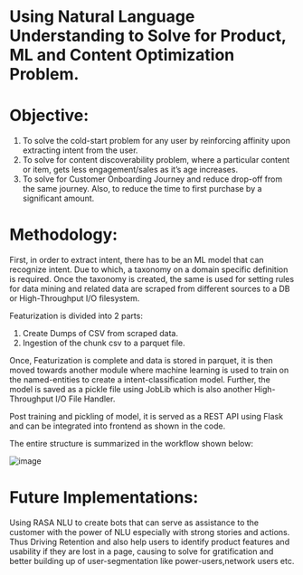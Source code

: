 # Using Natural Language Understanding to Solve for Product, ML and Content Optimization Problem.

# Objective:
1. To solve the cold-start problem for any user by reinforcing affinity upon extracting intent from the user.
2. To solve for content discoverability problem, where a particular content or item, gets less engagement/sales as it’s age increases.
3. To solve for Customer Onboarding Journey and reduce drop-off from the same journey. Also, to reduce the time to first purchase by a significant amount.

# Methodology:
First, in order to extract intent, there has to be an ML model that can recognize intent. Due to which, a taxonomy on a domain specific definition is required. Once the taxonomy is created, the same is used for setting rules for data mining and related data are scraped from different sources to a DB or High-Throughput I/O filesystem. 

Featurization is divided into 2 parts:
1. Create Dumps of CSV from scraped data.
2. Ingestion of the chunk csv to a parquet file.

Once, Featurization is complete and data is stored in parquet, it is then moved towards another module where machine learning is used to train on the named-entities to create a intent-classification model. Further, the model is saved as a pickle file using  JobLib which is also another High-Throughput I/O File Handler.

Post training and pickling of model, it is served as a REST API using Flask and can be integrated into frontend as shown in the code.

The entire structure is summarized in the workflow shown below:

![image](https://github.com/user-attachments/assets/fde4f853-546d-4c5a-aad1-79238ed737a6)


# Future Implementations:
Using RASA NLU to create bots that can serve as assistance to the customer with the power of NLU especially with strong stories and actions. Thus Driving Retention and also help users to identify product features and usability if they are lost in a page, causing to solve for gratification and better building up of user-segmentation like power-users,network users etc. 
